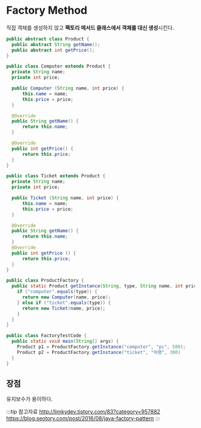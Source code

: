 # Factory Method

직접 객체를 생성하지 않고 **팩토리 메서드 클래스에서 객체를 대신 생성**시킨다.

```java
public abstract class Product {
  public abstract String getName();
  public abstract int getPrice();
}
```

```java
public class Computer extends Product {
  private String name;
  private int price;

  public Computer (String name, int price) {
      this.name = name;
      this.price = price;
  }

  @Override
  public String getName() {
      return this.name;
  }

  @Override
  public int getPrice() {
      return this.price;
  }
}
```

```java
public class Ticket extends Product {
  private String name;
  private int price;

  public Ticket (String name, int price) {
      this.name = name;
      this.price = price;
  }

  @Override
  public String getName() {
      return this.name;
  }
  @Override
  public int getPrice () {
      return this.price;
  }
}
```

```java
public class ProductFactory {
  public static Product getInstance(String, type, String name, int price) {
    if ("computer".equals(type)) {
      return new Computer(name, price);
    } else if ("ticket".equals(type)) {
      return new Ticket(name, price);
    }
  }
}
```

```java
public class FactoryTestCode {
  public static void main(String[] args) {
    Product p1 = ProductFactory.getInstance("computer", "pc", 500);
    Product p2 = ProductFactory.getInstance("ticket", "여행", 300)
  }
}
```

## 장점

유지보수가 용이하다.

:::tip 참고자료
<http://limkydev.tistory.com/83?category=957882>
<https://blog.seotory.com/post/2016/08/java-factory-pattern>
:::
